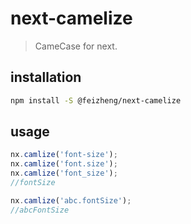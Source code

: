 # next-camelize
> CameCase for next.

## installation
```bash
npm install -S @feizheng/next-camelize
```

## usage
```js
nx.camlize('font-size');
nx.camlize('font.size');
nx.camlize('font_size');
//fontSize

nx.camlize('abc.fontSize'); 
//abcFontSize
```
